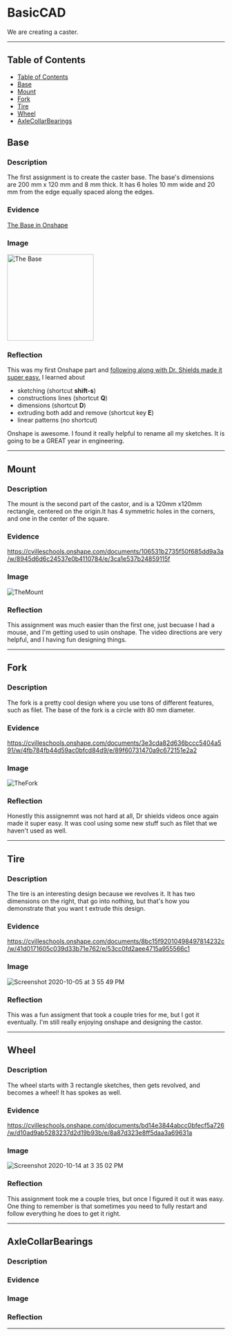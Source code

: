 # BasicCAD

We are creating a caster.

---
## Table of Contents
* [Table of Contents](#Table-of-Contents)
* [Base](#Base)
* [Mount](#Mount)
* [Fork](#Fork)
* [Tire](#Tire)
* [Wheel](#Wheel)
* [AxleCollarBearings](#AxleCollarBearings)

## Base

### Description

The first assignment is to create the caster base.  The base's dimensions are 200 mm x 120 mm and 8 mm thick.  It has 6 holes 10 mm wide and 20 mm from the edge equally spaced along the edges.

### Evidence
[The Base in Onshape](https://cvilleschools.onshape.com/documents/0d70f655203ca304cb3c5b7d/w/f55603f962f6fc74f5548a68/e/41d730c570a8d75fce9f51b6)

### Image

<img src="https://github.com/OneCHSEngr/BasicCAD/blob/master/images/Base.jpg?raw=true" alt="The Base" width="200">

### Reflection

This was my first Onshape part and [following along with Dr. Shields made it super easy.](https://www.youtube.com/watch?v=93BFUD-HAG8&feature=emb_title&scrlybrkr=5670f0b4)  I learned about 
* sketching (shortcut **shift-s**)
* constructions lines (shortcut **Q**)
* dimensions (shortcut **D**)
* extruding both add and remove (shortcut key **E**)
* linear patterns (no shortcut)

Onshape is awesome.  I found it really helpful to rename all my sketches.  It is going to be a GREAT year in engineering.

---


## Mount

### Description

The mount is the second part of the castor, and is a 120mm x120mm rectangle, centered on the origin.It has 4 symmetric holes in the corners, and one in the center of the square.
### Evidence 

https://cvilleschools.onshape.com/documents/106531b2735f50f685dd9a3a/w/8945d6d6c24537e0b4110784/e/3ca1e537b24859115f

### Image

![TheMount](https://user-images.githubusercontent.com/71407064/95594709-4dc2bc00-0a19-11eb-8ad6-1df7b6a67fd5.png)

### Reflection

This assignment was much easier than the first one, just becuase I had a mouse, and I'm getting used to usin onshape. The video directions are very helpful, and I having fun designing things. 

---

## Fork

### Description

The fork is a pretty cool design where you use tons of different features, such as filet. The base of the fork is a circle with 80 mm diameter.

### Evidence

https://cvilleschools.onshape.com/documents/3e3cda82d636bccc5404a591/w/4fb784fb44d59ac0bfcd84d9/e/89f60731470a9c672151e2a2

### Image

![TheFork](https://user-images.githubusercontent.com/71407064/95595399-1dc7e880-0a1a-11eb-8965-ca1ff62b3d28.png)

### Reflection

Honestly this assignemnt was not hard at all, Dr shields videos once again made it super easy. It was cool using some new stuff such as filet that we haven't used as well. 

---

## Tire

### Description

The tire is an interesting design because we revolves it. It has two dimensions on the right, that go into nothing, but that's how you demonstrate that you want t extrude this design.

### Evidence

https://cvilleschools.onshape.com/documents/8bc15f92010498497814232c/w/41d0171605c039d33b71e762/e/53cc0fd2aee4715a955566c1

### Image

![Screenshot 2020-10-05 at 3 55 49 PM](https://user-images.githubusercontent.com/71407064/95596136-04736c00-0a1b-11eb-9522-123fada3f844.png)


### Reflection

This was a fun assigment that took a couple tries for me, but I got it eventually. I'm still really enjoying onshape and designing the castor. 

---


## Wheel

### Description

The wheel starts with 3 rectangle sketches, then gets revolved, and becomes a wheel! It has spokes as well.

### Evidence

https://cvilleschools.onshape.com/documents/bd14e3844abcc0bfecf5a726/w/d10ad9ab5283237d2d19b93b/e/8a87d323e8ff5daa3a69631a

### Image

![Screenshot 2020-10-14 at 3 35 02 PM](https://user-images.githubusercontent.com/71407064/96037890-688b9b00-0e34-11eb-940e-596b4e36cb61.png)


### Reflection

This assignment took me a couple tries, but once I figured it out it was easy. One thing to remember is that sometimes you need to fully restart and follow everything he does to get it right. 

---


## AxleCollarBearings

### Description

### Evidence

### Image

### Reflection

---

